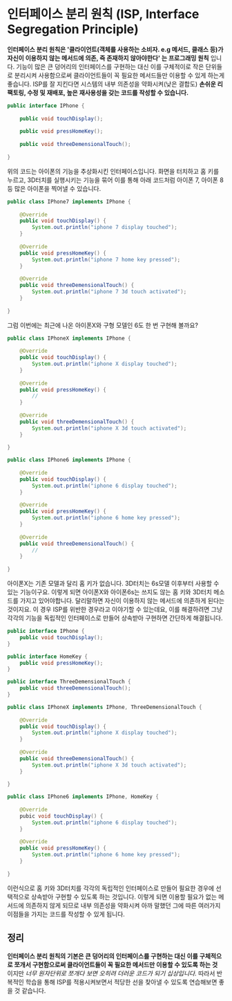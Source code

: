 # 인터페이스 분리 원칙 (ISP, Interface Segregation Principle)
__인터페이스 분리 원칙은 '클라이언트(객체를 사용하는 소비자. e.g 메서드, 클래스 등)가 자신이 이용하지 않는 메서드에 의존, 즉 존재하지 않아야한다' 는 프로그래밍 원칙__ 입니다. 기능이 많은 큰 덩어리의 인터페이스를 구현하는 대신 이를 구체적이로 작은 단위들로 분리시켜 사용함으로써 클라이언트들이 꼭 필요한 메서드들만 이용할 수 있게 하는게 좋습니다. ISP를 잘 지킨다면 시스템의 내부 의존성을 약화시켜(낮은 결합도) __손쉬운 리팩토링, 수정 및 재배포, 높은 재사용성을 갖는 코드를 작성할 수 있습니다.__ 

``` Java
public interface IPhone {
    
    public void touchDisplay();
    
    public void pressHomeKey();
    
    public void threeDemensionalTouch();
    
}
```

위의 코드는 아이폰의 기능을 추상화시킨 인터페이스입니다. 화면을 터치하고 홈 키를 누르고, 3D터치를 실행시키는 기능을 묶어 이를 통해 아래 코드처럼 아이폰 7, 아이폰 8 등 많은 아이폰을 찍어낼 수 있습니다.
 
``` Java
public class IPhone7 implements IPhone {
  
    @Override
    public void touchDisplay() {
        System.out.println("iphone 7 display touched");
    }
    
    @Override
    public void pressHomeKey() {
        System.out.println("iphone 7 home key pressed");
    }
    
    @Override
    public void threeDemensionalTouch() {
        System.out.println("iphone 7 3d touch activated");        
    }
    
}
```

그럼 이번에는 최근에 나온 아이폰X와 구형 모델인 6도 한 번 구현해 볼까요?

``` Java
public class IPhoneX implements IPhone {
  
    @Override
    public void touchDisplay() {
        System.out.println("iphone X display touched");
    }
    
    @Override
    public void pressHomeKey() {
        // 
    }
    
    @Override
    public void threeDemensionalTouch() {
        System.out.println("iphone X 3d touch activated");        
    }
    
}

public class IPhone6 implements IPhone {
  
    @Override
    public void touchDisplay() {
        System.out.println("iphone 6 display touched");
    }
    
    @Override
    public void pressHomeKey() {
        System.out.println("iphone 6 home key pressed");
    }
    
    @Override
    public void threeDemensionalTouch() {
        //       
    }
    
}
```

아이폰X는 기존 모델과 달리 홈 키가 없습니다. 3D터치는 6s모델 이후부터 사용할 수 있는 기능이구요. 이렇게 되면 아이폰X와 아이폰6s는 쓰지도 않는 홈 키와 3D터치 메소드를 가지고 있어야합니다. 달리말하면 자신이 이용하지 않는 메서드에 의존하게 된다는 것이지요. 이 경우 ISP를 위반한 경우라고 이야기할 수 있는데요, 이를 해결하려면 그냥 각각의 기능을 독립적인 인터페이스로 만들어 상속받아 구현하면 간단하게 해결됩니다. 

``` Java
public interface IPhone {
    public void touchDisplay();
}

public interface HomeKey {
    public void pressHomeKey();
}

public interface ThreeDemensionalTouch {
    public void threeDemensionalTouch();
}

public class IPhoneX implements IPhone, ThreeDemensionalTouch {
    
    @Override
    public void touchDisplay() {
        System.out.println("iphone X display touched");
    }
    
    @Override
    public void threeDemensionalTouch() {
        System.out.println("iphone X 3d touch activated");
    }
    
}

public class IPhone6 implements IPhone, HomeKey {
    
    @Override
    pubic void touchDisplay() {
        System.out.println("iphone 6 display touched");
    }
    
    @Override
    public void pressHomeKey() {
        System.out.println("iphone 6 home key pressed");
    }
    
}
```

이런식으로 홈 키와 3D터치를 각각의 독립적인 인터페이스로 만들어 필요한 경우에 선택적으로 상속받아 구현할 수 있도록 하는 것입니다. 이렇게 되면 이용할 필요가 없는 메서드에 의존하지 않게 되므로 내부 의존성을 약화시켜 아까 말했던 그에 따른 여러가지 이점들을 가지는 코드를 작성할 수 있게 됩니다.

## 정리
__인터페이스 분리 원칙의 기본은 큰 덩어리의 인터페이스를 구현하는 대신 이를 구체적으로 쪼개서 구현함으로써 클라이언트들이 꼭 필요한 메서드만 이용할 수 있도록 하는 것__ 이지만 _너무 원자단위로 쪼개다 보면 오히려 더러운 코드가 되기 십상입니다._ 따라서 반복적인 학습을 통해 ISP를 적용시켜보면서 적당한 선을 찾아낼 수 있도록 연습해보면 좋을 것 같습니다.